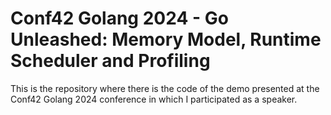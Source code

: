 # Conf42 Golang 2024 - Go Unleashed: Memory Model, Runtime Scheduler and Profiling

This is the repository where there is the code of the demo presented at the Conf42 Golang 2024 conference in which I participated as a speaker.

